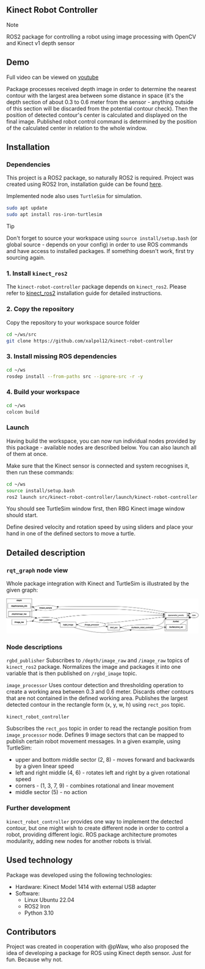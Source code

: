 ## Kinect Robot Controller
> [!NOTE]
> ROS2 package for controlling a robot using image processing with OpenCV and Kinect v1 depth sensor 

## Demo

Full video can be viewed on [youtube]()

Package processes received depth image in order to determine the nearest contour with the largest area between some distance in space (it's the depth section of about 0.3 to 0.6 meter from the sensor - anything outside of this section will be discarded from the potential contour check). Then the position of detected contour's center is calculated and displayed on the final image. Published robot control command is determined by the position of the calculated center in relation to the whole window. 

## Installation 

### Dependencies
This project is a ROS2 package, so naturally ROS2 is required. Project was created using ROS2 Iron, installation guide can be found [here](https://docs.ros.org/en/iron/Installation.html). 

Implemented node also uses `TurtleSim` for simulation. 

```bash
sudo apt update 
sudo apt install ros-iron-turtlesim
```

> [!TIP]
> Don't forget to source your workspace using `source install/setup.bash` (or global source - depends on your config) in order to use ROS commands and have access to installed packages. 
> If something doesn't work, first try sourcing again.

### 1. Install `kinect_ros2`

The `kinect-robot-controller` package depends on `kinect_ros2`. Please refer to 
[kinect_ros2](https://github.com/fadlio/kinect_ros2) installation guide for detailed instructions.

### 2. Copy the repository

Copy the repository to your workspace source folder

```bash
cd ~/ws/src
git clone https://github.com/xalpol12/kinect-robot-controller
```

### 3. Install missing ROS dependencies

```bash
cd ~/ws
rosdep install --from-paths src --ignore-src -r -y
```

### 4. Build your workspace

```bash
cd ~/ws
colcon build
```

### Launch 
Having build the workspace, you can now run individual nodes provided by this package - available nodes are described below. You can also launch all of them at once.

Make sure that the Kinect sensor is connected and system recognises it, then run these commands:
```bash
cd ~/ws
source install/setup.bash
ros2 launch src/kinect-robot-controller/launch/kinect-robot-controller.yml
```

You should see TurtleSim window first, then RBG Kinect image window should start.

Define desired velocity and rotation speed by using sliders and place your hand in one of the defined sectors to move a turtle.

## Detailed description

### `rqt_graph` node view

Whole package integration with Kinect and TurtleSim is illustrated by the given graph:

![rqt ROS graph](/.docs/rosgraph.png)

### Node descriptions

`rgbd_publisher`
Subscribes to `/depth/image_raw` and `/image_raw` topics of `kinect_ros2` package. Normalizes the image and packages it into one variable that is then published on `/rgbd_image` topic.

`image_processor`
Uses contour detection and thresholding operation to create a working area between 0.3 and 0.6 meter. Discards other contours that are not contained in the defined working area. Publishes the largest detected contour in the rectangle form (x, y, w, h) using `rect_pos` topic.

`kinect_robot_controller`

Subscribes the `rect_pos` topic in order to read the rectangle position from `image_processor` node. Defines 9 image sectors that can be mapped to publish certain robot movement messages. 
In a given example, using TurtleSim:
- upper and bottom middle sector (2, 8) - moves forward and backwards by a given linear speed
- left and right middle (4, 6) - rotates left and right by a given rotational speed
- corners - (1, 3, 7, 9) - combines rotational and linear movement
- middle sector (5) - no action 

### Further development 

`kinect_robot_controller` provides one way to implement the detected contour, but one might wish to create different node in order to control a robot, providing different logic. ROS package architecture promotes modularity, adding new nodes for another robots is trivial.

## Used technology
Package was developed using the following technologies: 
- Hardware: Kinect Model 1414 with external USB adapter
- Software: 
  - Linux Ubuntu 22.04 
  - ROS2 Iron
  - Python 3.10

## Contributors
Project was created in cooperation with @pWaw, who also proposed the idea of developing a package for ROS using Kinect depth sensor. Just for fun. Because why not.